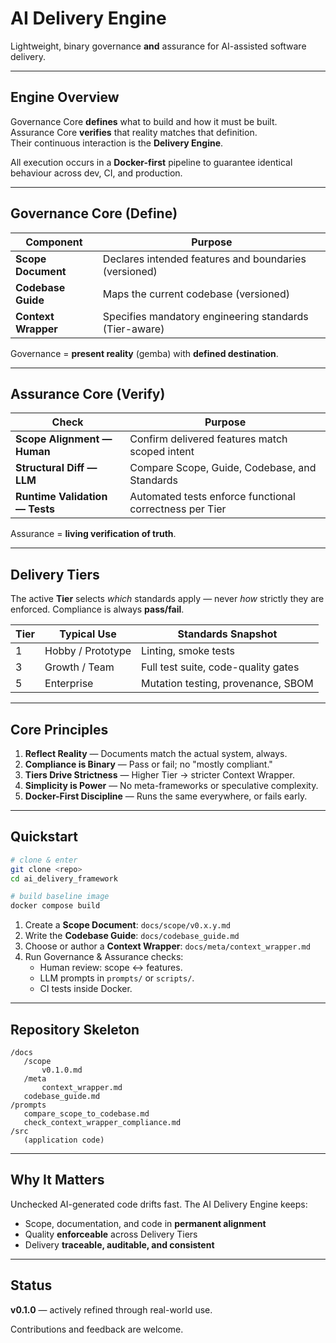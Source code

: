 # AI Delivery Engine

Lightweight, binary governance **and** assurance for AI-assisted software delivery.

---

## Engine Overview

Governance Core **defines** what to build and how it must be built.  
Assurance Core **verifies** that reality matches that definition.  
Their continuous interaction is the **Delivery Engine**.

All execution occurs in a **Docker-first** pipeline to guarantee identical behaviour across dev, CI, and production.

---

## Governance Core (Define)

| Component | Purpose |
|-----------|---------|
| **Scope Document** | Declares intended features and boundaries (versioned) |
| **Codebase Guide** | Maps the current codebase (versioned) |
| **Context Wrapper** | Specifies mandatory engineering standards (Tier-aware) |

Governance = **present reality** (gemba) with **defined destination**.

---

## Assurance Core (Verify)

| Check | Purpose |
|-------|---------|
| **Scope Alignment — Human** | Confirm delivered features match scoped intent |
| **Structural Diff — LLM** | Compare Scope, Guide, Codebase, and Standards |
| **Runtime Validation — Tests** | Automated tests enforce functional correctness per Tier |

Assurance = **living verification of truth**.

---

## Delivery Tiers

The active **Tier** selects *which* standards apply — never *how* strictly they are enforced. Compliance is always **pass/fail**.

| Tier | Typical Use | Standards Snapshot |
|------|-------------|--------------------|
| 1 | Hobby / Prototype | Linting, smoke tests |
| 3 | Growth / Team | Full test suite, code-quality gates |
| 5 | Enterprise | Mutation testing, provenance, SBOM |

---

## Core Principles

1. **Reflect Reality** — Documents match the actual system, always.  
2. **Compliance is Binary** — Pass or fail; no "mostly compliant."  
3. **Tiers Drive Strictness** — Higher Tier → stricter Context Wrapper.  
4. **Simplicity is Power** — No meta-frameworks or speculative complexity.  
5. **Docker-First Discipline** — Runs the same everywhere, or fails early.

---

## Quickstart

```bash
# clone & enter
git clone <repo>
cd ai_delivery_framework

# build baseline image
docker compose build
```

1. Create a **Scope Document**: `docs/scope/v0.x.y.md`  
2. Write the **Codebase Guide**: `docs/codebase_guide.md`  
3. Choose or author a **Context Wrapper**: `docs/meta/context_wrapper.md`  
4. Run Governance & Assurance checks:
   - Human review: scope ↔︎ features.
   - LLM prompts in `prompts/` or `scripts/`.
   - CI tests inside Docker.

---

## Repository Skeleton

```
/docs
   /scope
       v0.1.0.md
   /meta
       context_wrapper.md
   codebase_guide.md
/prompts
   compare_scope_to_codebase.md
   check_context_wrapper_compliance.md
/src
   (application code)
```

---

## Why It Matters

Unchecked AI-generated code drifts fast. The AI Delivery Engine keeps:

- Scope, documentation, and code in **permanent alignment**
- Quality **enforceable** across Delivery Tiers
- Delivery **traceable, auditable, and consistent**

---

## Status

**v0.1.0** — actively refined through real-world use.

Contributions and feedback are welcome.